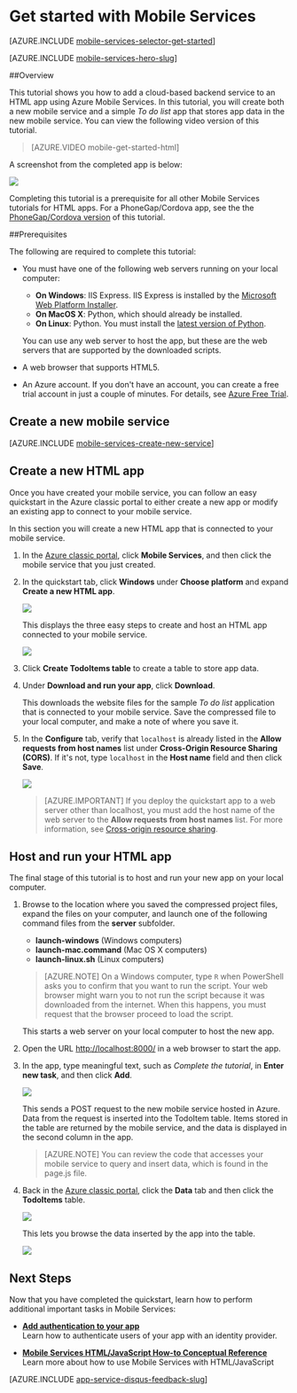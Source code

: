 <properties
    pageTitle="Get Started with Azure Mobile Services for HTML/JavaScript apps | Microsoft Azure"
    description="Follow this tutorial to get started using Azure Mobile Services for HTML development."
    services="mobile-services"
    documentationCenter=""
    authors="ggailey777"
    manager="dwrede"
    editor=""/>

<tags
    ms.service="mobile-services"
    ms.workload="mobile"
    ms.tgt_pltfrm="mobile-html5"
    ms.devlang="javascript"
    ms.topic="get-started-article" 
    ms.date="11/30/2015"
    ms.author="glenga"/>


# <a name="getting-started"> </a>Get started with Mobile Services

[AZURE.INCLUDE [mobile-services-selector-get-started](../../includes/mobile-services-selector-get-started.md)]
&nbsp;

[AZURE.INCLUDE [mobile-services-hero-slug](../../includes/mobile-services-hero-slug.md)]

##Overview 

This tutorial shows you how to add a cloud-based backend service to an HTML app using Azure Mobile Services. In this tutorial, you will create both a new mobile service and a simple *To do list* app that stores app data in the new mobile service. You can view the following video version of this tutorial. 

> [AZURE.VIDEO mobile-get-started-html]
 
A screenshot from the completed app is below:

![][0]

Completing this tutorial is a prerequisite for all other Mobile Services tutorials for HTML apps. For a PhoneGap/Cordova app, see the the [PhoneGap/Cordova version](mobile-services-javascript-backend-phonegap-get-started.md) of this tutorial.

##Prerequisites

The following are required to complete this tutorial:

+ You must have one of the following web servers running on your local computer:

    +  **On Windows**: IIS Express. IIS Express is installed by the [Microsoft Web Platform Installer].
    +  **On MacOS X**: Python, which should already be installed.
    +  **On Linux**: Python. You must install the [latest version of Python].

    You can use any web server to host the app, but these are the web servers that are supported by the downloaded scripts.  

+ A web browser that supports HTML5.
+ An Azure account. If you don't have an account, you can create a free trial account in just a couple of minutes. For details, see [Azure Free Trial](http://azure.microsoft.com/pricing/free-trial/?WT.mc_id=A0E0E5C02&amp;returnurl=http%3A%2F%2Fazure.microsoft.com%2Fen-us%2Fdevelop%2Fmobile%2Ftutorials%2Fget-started-html%2F"%20target="_blank). 


## <a name="create-new-service"> </a>Create a new mobile service

[AZURE.INCLUDE [mobile-services-create-new-service](../../includes/mobile-services-create-new-service.md)]

## Create a new HTML app

Once you have created your mobile service, you can follow an easy quickstart in the Azure classic portal to either create a new app or modify an existing app to connect to your mobile service.

In this section you will create a new HTML app that is connected to your mobile service.

1.  In the [Azure classic portal], click **Mobile Services**, and then click the mobile service that you just created.


2. In the quickstart tab, click **Windows** under **Choose platform** and expand **Create a new HTML app**.

    ![][6]

    This displays the three easy steps to create and host an HTML app connected to your mobile service.

    ![][7]

3. Click **Create TodoItems table** to create a table to store app data.

4. Under **Download and run your app**, click **Download**.

    This downloads the website files for the sample _To do list_ application that is connected to your mobile service. Save the compressed file to your local computer, and make a note of where you save it.

5. In the **Configure** tab, verify that `localhost` is already listed in the **Allow requests from host names** list under **Cross-Origin Resource Sharing (CORS)**. If it's not, type `localhost` in the **Host name** field and then click **Save**.

    ![][9]

    > [AZURE.IMPORTANT] If you deploy the quickstart app to a web server other than localhost, you must add the host name of the web server to the **Allow requests from host names** list. For more information, see [Cross-origin resource sharing](http://msdn.microsoft.com/library/windowsazure/dn155871.aspx).

## Host and run your HTML app

The final stage of this tutorial is to host and run your new app on your local computer.

1. Browse to the location where you saved the compressed project files, expand the files on your computer, and launch one of the following command files from the **server** subfolder.

    + **launch-windows** (Windows computers)
    + **launch-mac.command** (Mac OS X computers)
    + **launch-linux.sh** (Linux computers)

    > [AZURE.NOTE] On a Windows computer, type `R` when PowerShell asks you to confirm that you want to run the script. Your web browser might warn you to not run the script because it was downloaded from the internet. When this happens, you must request that the browser proceed to load the script.

    This starts a web server on your local computer to host the new app.

2. Open the URL <a href="http://localhost:8000/" target="_blank">http://localhost:8000/</a> in a web browser to start the app.

3. In the app, type meaningful text, such as _Complete the tutorial_, in **Enter new task**, and then click **Add**.

    ![][10]

    This sends a POST request to the new mobile service hosted in Azure. Data from the request is inserted into the TodoItem table. Items stored in the table are returned by the mobile service, and the data is displayed in the second column in the app.

    > [AZURE.NOTE] You can review the code that accesses your mobile service to query and insert data, which is found in the page.js file.

4. Back in the [Azure classic portal], click the **Data** tab and then click the **TodoItems** table.

    ![][11]

    This lets you browse the data inserted by the app into the table.

    ![][12]

## <a name="next-steps"> </a>Next Steps
Now that you have completed the quickstart, learn how to perform additional important tasks in Mobile Services:

* **[Add authentication to your app]**  
  Learn how to authenticate users of your app with an identity provider.

* **[Mobile Services HTML/JavaScript How-to Conceptual Reference]**  
  Learn more about how to use Mobile Services with HTML/JavaScript


[AZURE.INCLUDE [app-service-disqus-feedback-slug](../../includes/app-service-disqus-feedback-slug.md)]

<!-- Anchors. -->
[Getting started with Mobile Services]:#getting-started
[Create a new mobile service]:#create-new-service
[Define the mobile service instance]:#define-mobile-service-instance
[Next Steps]:#next-steps

<!-- Images. -->
[0]: ./media/mobile-services-html-get-started/mobile-quickstart-completed-html.png

[6]: ./media/mobile-services-html-get-started/mobile-portal-quickstart-html.png
[7]: ./media/mobile-services-html-get-started/mobile-quickstart-steps-html.png

[9]: ./media/mobile-services-html-get-started/mobile-services-set-cors-localhost.png
[10]: ./media/mobile-services-html-get-started/mobile-quickstart-startup-html.png
[11]: ./media/mobile-services-html-get-started/mobile-data-tab.png
[12]: ./media/mobile-services-html-get-started/mobile-data-browse.png


<!-- URLs. -->
[Add authentication to your app]: mobile-services-html-get-started-users.md

[Azure classic portal]: https://manage.windowsazure.com/
[Microsoft Web Platform Installer]:  http://go.microsoft.com/fwlink/p/?LinkId=286333
[latest version of Python]: http://go.microsoft.com/fwlink/p/?LinkId=286342
[Mobile Services HTML/JavaScript How-to Conceptual Reference]: mobile-services-html-how-to-use-client-library.md
[Cross-origin resource sharing]: http://msdn.microsoft.com/library/azure/dn155871.aspx
 

